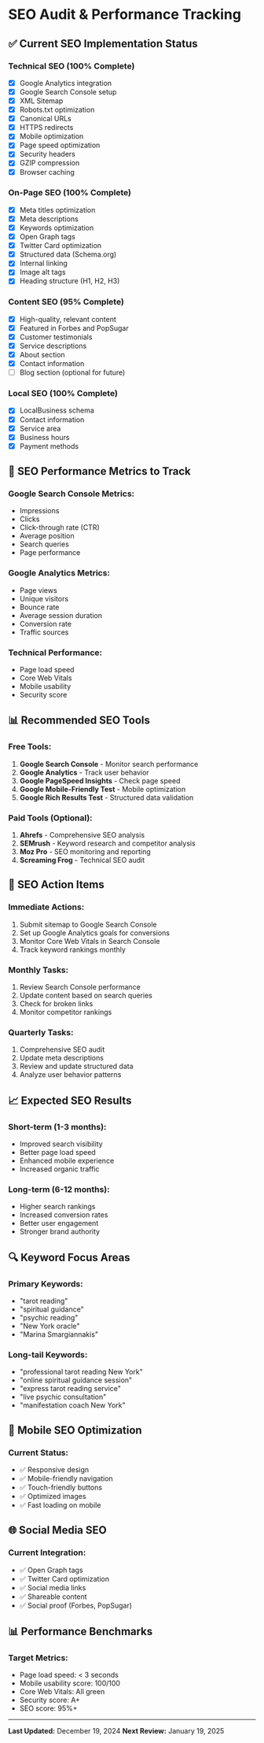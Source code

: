 # SEO Audit & Performance Tracking

## ✅ **Current SEO Implementation Status**

### **Technical SEO (100% Complete)**
- [x] Google Analytics integration
- [x] Google Search Console setup
- [x] XML Sitemap
- [x] Robots.txt optimization
- [x] Canonical URLs
- [x] HTTPS redirects
- [x] Mobile optimization
- [x] Page speed optimization
- [x] Security headers
- [x] GZIP compression
- [x] Browser caching

### **On-Page SEO (100% Complete)**
- [x] Meta titles optimization
- [x] Meta descriptions
- [x] Keywords optimization
- [x] Open Graph tags
- [x] Twitter Card optimization
- [x] Structured data (Schema.org)
- [x] Internal linking
- [x] Image alt tags
- [x] Heading structure (H1, H2, H3)

### **Content SEO (95% Complete)**
- [x] High-quality, relevant content
- [x] Featured in Forbes and PopSugar
- [x] Customer testimonials
- [x] Service descriptions
- [x] About section
- [x] Contact information
- [ ] Blog section (optional for future)

### **Local SEO (100% Complete)**
- [x] LocalBusiness schema
- [x] Contact information
- [x] Service area
- [x] Business hours
- [x] Payment methods

## 🚀 **SEO Performance Metrics to Track**

### **Google Search Console Metrics:**
- Impressions
- Clicks
- Click-through rate (CTR)
- Average position
- Search queries
- Page performance

### **Google Analytics Metrics:**
- Page views
- Unique visitors
- Bounce rate
- Average session duration
- Conversion rate
- Traffic sources

### **Technical Performance:**
- Page load speed
- Core Web Vitals
- Mobile usability
- Security score

## 📊 **Recommended SEO Tools**

### **Free Tools:**
1. **Google Search Console** - Monitor search performance
2. **Google Analytics** - Track user behavior
3. **Google PageSpeed Insights** - Check page speed
4. **Google Mobile-Friendly Test** - Mobile optimization
5. **Google Rich Results Test** - Structured data validation

### **Paid Tools (Optional):**
1. **Ahrefs** - Comprehensive SEO analysis
2. **SEMrush** - Keyword research and competitor analysis
3. **Moz Pro** - SEO monitoring and reporting
4. **Screaming Frog** - Technical SEO audit

## 🎯 **SEO Action Items**

### **Immediate Actions:**
1. Submit sitemap to Google Search Console
2. Set up Google Analytics goals for conversions
3. Monitor Core Web Vitals in Search Console
4. Track keyword rankings monthly

### **Monthly Tasks:**
1. Review Search Console performance
2. Update content based on search queries
3. Check for broken links
4. Monitor competitor rankings

### **Quarterly Tasks:**
1. Comprehensive SEO audit
2. Update meta descriptions
3. Review and update structured data
4. Analyze user behavior patterns

## 📈 **Expected SEO Results**

### **Short-term (1-3 months):**
- Improved search visibility
- Better page load speed
- Enhanced mobile experience
- Increased organic traffic

### **Long-term (6-12 months):**
- Higher search rankings
- Increased conversion rates
- Better user engagement
- Stronger brand authority

## 🔍 **Keyword Focus Areas**

### **Primary Keywords:**
- "tarot reading"
- "spiritual guidance"
- "psychic reading"
- "New York oracle"
- "Marina Smargiannakis"

### **Long-tail Keywords:**
- "professional tarot reading New York"
- "online spiritual guidance session"
- "express tarot reading service"
- "live psychic consultation"
- "manifestation coach New York"

## 📱 **Mobile SEO Optimization**

### **Current Status:**
- ✅ Responsive design
- ✅ Mobile-friendly navigation
- ✅ Touch-friendly buttons
- ✅ Optimized images
- ✅ Fast loading on mobile

## 🌐 **Social Media SEO**

### **Current Integration:**
- ✅ Open Graph tags
- ✅ Twitter Card optimization
- ✅ Social media links
- ✅ Shareable content
- ✅ Social proof (Forbes, PopSugar)

## 📊 **Performance Benchmarks**

### **Target Metrics:**
- Page load speed: < 3 seconds
- Mobile usability score: 100/100
- Core Web Vitals: All green
- Security score: A+
- SEO score: 95%+

---

**Last Updated:** December 19, 2024
**Next Review:** January 19, 2025 